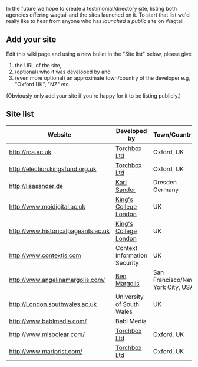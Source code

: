 In the future we hope to create a testimonial/directory site, listing both agencies offering wagtail and the sites launched on it. To start that list we'd really like to hear from anyone who has *launched* a *public* site on Wagtail.

## Add your site

Edit this wiki page and using a new bullet in the "Site list" below, please give

1. the URL of the site, 
2. (optional) who it was developed by and 
3. (even more optional) an approximate town/country of the developer e.g, "Oxford UK", "NZ" etc.

(Obviously only add your site if you're happy for it to be listing publicly.)

## Site list

Website                             | Developed by                        | Town/Country
------------------------------------|-------------------------------------|------------------
http://rca.ac.uk                    | [Torchbox Ltd](http://torchbox.com) | Oxford, UK
http://election.kingsfund.org.uk    | [Torchbox Ltd](http://torchbox.com) | Oxford, UK
http://lisasander.de                | [Karl Sander](http://kall.ws)       | Dresden Germany
http://www.moidigital.ac.uk         | [King's College London](http://www.kcl.ac.uk/) | UK
http://www.historicalpageants.ac.uk | [King's College London](http://www.kcl.ac.uk/) | UK
http://www.contextis.com            | Context Information Security        | UK
http://www.angelinamargolis.com/    | [Ben Margolis](http://www.sixpearls.com/) | San Francisco/New York City, USA
http://London.southwales.ac.uk      | University of South Wales           | UK
http://www.bablmedia.com/           | Babl Media                          |
http://www.misoclear.com/           | [Torchbox Ltd](http://torchbox.com) | Oxford, UK
http://www.mariprist.com/           | [Torchbox Ltd](http://torchbox.com) | Oxford, UK